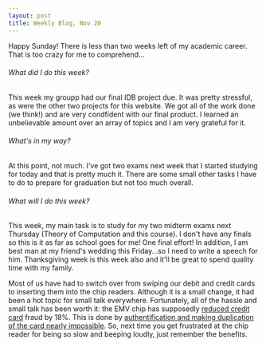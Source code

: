 ```yaml
---
layout: post
title: Weekly Blog, Nov 20
---
```


Happy Sunday! There is less than two weeks left of my academic career. That is too crazy for me to comprehend...

###### What did I do this week?

This week my groupp had our final IDB project due. It was pretty stressful, as were the other two projects for this website. We got all of the work done (we think!) and are very condfident with our final product. I learned an unbelievable amount over an array of topics and I am very grateful for it.

###### What's in my way?

At this point, not much. I've got two exams next week that I started studying for today and that is pretty much it. There are some small other tasks I have to do to prepare for graduation but not too much overall.

###### What will I do this week?

This week, my main task is to study for my two midterm exams next Thursday (Theory of Computation and this course). I don't have any finals so this is it as far as school goes for me! One final effort! In addition, I am best man at my friend's wedding this Friday...so I need to write a speech for him. Thanksgiving week is this week also and it'll be great to spend quality time with my family.

Most of us have had to switch over from swiping our debit and credit cards to inserting them into the chip readers. Although it is a small change, it had been a hot topic for small talk everywhere. Fortunately, all of the hassle and small talk has been worth it: the EMV chip has supposedly [reduced credit card](https://www.sciencedaily.com/videos/f26d005d1da6fd71c343c11f6b06e542.htm) fraud by 18%. This is done by [authentification and making duplication of the card nearly impossible](http://www.cleveland.com/business/index.ssf/2014/10/heres_why_credit_and_debit_car.html). So, next time you get frustrated at the chip reader for being so slow and beeping loudly, just remember the benefits.
